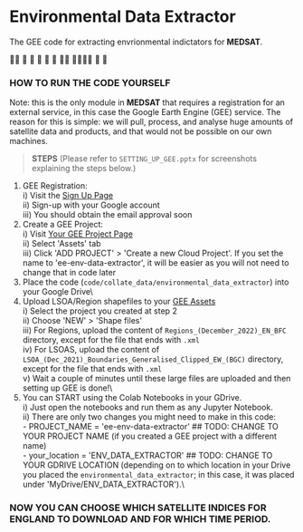 
# __Environmental Data Extractor__

The GEE code for extracting envrionmental indictators for __MEDSAT__.


👩‍⚕️ 🏥 🌲 🏡 💊 💉 🧑‍💼 👨‍👩‍👧‍👦 👶 👵




### HOW TO RUN THE CODE YOURSELF

Note: this is the only module in __MEDSAT__ that requires a registration for an external service, in this case the Google Earth Engine (GEE) service. The reason for this is simple: we will pull, process, and analyse huge amounts of satellite data and products, and that would not be possible on our own machines.

> **STEPS**
(Please refer to `SETTING_UP_GEE.pptx` for screenshots explaining the steps below.) 
1. GEE Registration:\
	i) Visit the [Sign Up Page](https://signup.earthengine.google.com/)\
	ii) Sign-up with your Google account\
	iii) You should obtain the email approval soon
2. Create a GEE Project:\
	i) Visit [Your GEE Project Page](https://code.earthengine.google.com)\
	ii) Select 'Assets' tab\
	iii) Click 'ADD PROJECT' > 'Create a new Cloud Project'. If you set the name to 'ee-env-data-extractor', it will be easier as you will not need to change that in code later
3. Place the code (`code/collate_data/environmental_data_extractor`) into your Google Drive\
4. Upload LSOA/Region shapefiles to your [GEE Assets](https://code.earthengine.google.com)\
	i) Select the project you created at step 2\
	ii) Choose 'NEW' > 'Shape files'\
	iii) For Regions, upload the content of `Regions_(December_2022)_EN_BFC` directory, except for the file that ends with `.xml`\
	iv) For LSOAS, upload the content of `LSOA_(Dec_2021)_Boundaries_Generalised_Clipped_EW_(BGC)` directory, except for the file that ends with `.xml`\
	v) Wait a couple of minutes until these large files are uploaded and then setting up GEE is done!\
5. You can START using the Colab Notebooks in your GDrive.\
	i) Just open the notebooks and run them as any Jupyter Notebook.\
	ii) There are only two changes you might need to make in this code:\
		- PROJECT_NAME = 'ee-env-data-extractor' ## TODO: CHANGE TO YOUR PROJECT NAME (if you created a GEE project with a different name)\
		- your_location = 'ENV_DATA_EXTRACTOR' ## TODO: CHANGE TO YOUR GDRIVE LOCATION (depending on to which location in your Drive you placed the `environmental_data_extractor`; in this case, it was placed under 'MyDrive/ENV_DATA_EXTRACTOR').\




### NOW YOU CAN CHOOSE WHICH SATELLITE INDICES FOR ENGLAND TO DOWNLOAD AND FOR WHICH TIME PERIOD. 

